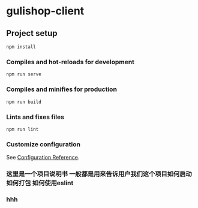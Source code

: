 # gulishop-client

## Project setup
```
npm install
```

### Compiles and hot-reloads for development
```
npm run serve
```

### Compiles and minifies for production
```
npm run build
```

### Lints and fixes files
```
npm run lint
```

### Customize configuration
See [Configuration Reference](https://cli.vuejs.org/config/).

### 这里是一个项目说明书 一般都是用来告诉用户我们这个项目如何启动 如何打包 如何使用eslint

### hhh 
